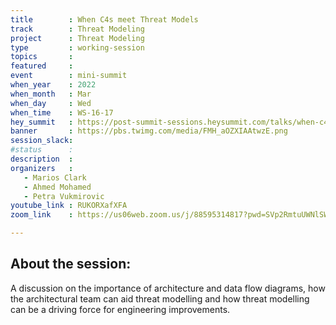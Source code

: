 ```yaml
---
title        : When C4s meet Threat Models
track        : Threat Modeling
project      : Threat Modeling
type         : working-session
topics       :
featured     :
event        : mini-summit
when_year    : 2022
when_month   : Mar
when_day     : Wed
when_time    : WS-16-17
hey_summit   : https://post-summit-sessions.heysummit.com/talks/when-c4s-meet-threat-models/
banner       : https://pbs.twimg.com/media/FMH_aOZXIAAtwzE.png
session_slack:
#status      :
description  :
organizers   :
   - Marios Clark
   - Ahmed Mohamed
   - Petra Vukmirovic
youtube_link : RUKORXafXFA
zoom_link    : https://us06web.zoom.us/j/88595314817?pwd=SVp2RmtuUWNlSWRWM1Ixdk9jcFJYdz09

---
```


## About the session:
A discussion on the importance of architecture and data flow diagrams, how the architectural team can aid threat modelling and how threat modelling can be a driving force for engineering improvements.


